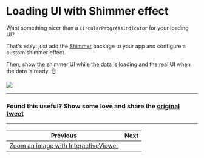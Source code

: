 # Loading UI with Shimmer effect

Want something nicer than a `CircularProgressIndicator` for your loading UI?

That's easy: just add the [Shimmer](https://pub.dev/packages/shimmer) package to your app and configure a custom shimmer effect.

Then, show the shimmer UI while the data is loading and the real UI when the data is ready. 👌

![](154.gif)

<!--
A code snippet for showing some loading UI with a Shimmer effect

Shimmer.fromColors(
    baseColor: Colors.grey.shade300,
    highlightColor: Colors.grey.shade100,
    child: Column(
      mainAxisSize: MainAxisSize.min,
      children: <Widget>[
        Container(height: 22.0, color: Colors.white),
        const SizedBox(height: 12.0), // some spacing
        const AspectRatio(
          aspectRatio: 16.0 / 9.0,
          child: ColoredBox(color: Colors.white),
        )
      ],
    ))
-->

---

### Found this useful? Show some love and share the [original tweet](https://twitter.com/biz84/status/1772621866915508285) 

---

| Previous | Next |
| -------- | ---- |
| [Zoom an image with InteractiveViewer](../0153-interactive-viewer/index.md) |  |

<!-- TWITTER|https://twitter.com/biz84/status/1772621866915508285 -->
<!-- LINKEDIN|https://www.linkedin.com/posts/andreabizzotto_want-something-nicer-than-a-circularprogressindicator-activity-7178387635298521089-nvcc -->
